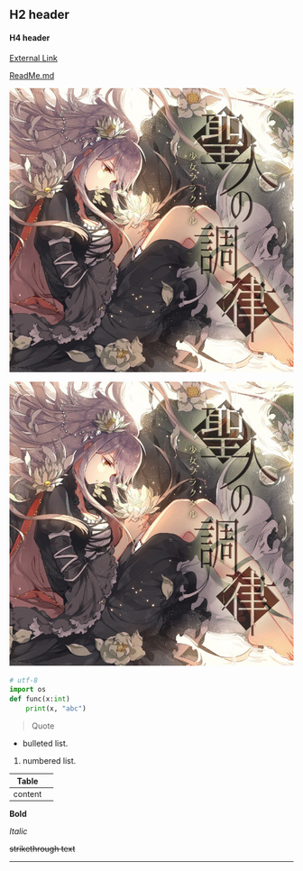 ## H2 header

#### H4 header

[External Link](https://github.com/Azatos-s/English)

[ReadMe.md](ReadMe.md)

![Local Image](image.jpeg?raw=true)

![Web Image](https://github.com/Azatos-s/English/blob/master/image.jpeg?raw=true)

```python
# utf-8
import os
def func(x:int)
	print(x, "abc")
```

> Quote

- bulleted list.

1. numbered list.

| Table   |      |
| ------- | ---- |
| content |      |

**Bold**

*Italic*

~~strikethrough text~~

---

